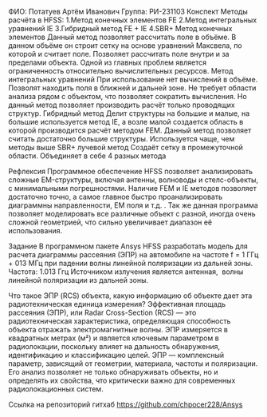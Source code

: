ФИО: Потатуев Артём Иванович
Группа: РИ-231103 
Конспект
Методы расчёта в HFSS:
1.Метод конечных элементов FE
2.Метод интегральных уравнений IE
3.Гибридный метод FE + IE
4.SBR+ 
Метод конечных элементов
Данный метод позволяет рассчитать поле в объёме. В данном объёме он строит сетку на основе уравнений Максвела, по которой и считает поле. Позволяет рассчитать поле внутри и за пределами объекта. Одной из главных проблем является ограниченность относительно вычислительных ресурсов.
Метод интегральных уравнений 
При использование нет вычислений в объёме. Позволят находить поля в ближней и дальней зоне. Не требует области анализа рядом с объектом, что позволяет сократить вычисления. Но данный метод позволяет производить расчёт только проводящих структур.
Гибридный метод
Делит структуры на большие и малые, на большие используется метод IE, а возле малой создается область в которой производится расчёт методом FEM. Данный метод позволяет считать достаточно большие структуры. Используется чаще, чем методы выше
SBR+ лучевой метод 
Создаёт сетку в промежуточной области. Объединяет в себе 4 разных метода

Рефлексия
Программное обеспечение HFSS позволяет анализировать сложные EM-структуры, включая антенны, волноводы и стелс-объекты, с минимальными погрешностями. Наличие FEM и IE методов позволяет достаточно точно, а самое главное быстро проанализировать диаграммны направленности, ЕМ поля и т.д. . Так же данная программа позволяет моделировать все различные объект с разной, иногда очень сложной геометрией, что сильно увеличивает диапазон её использования. 

Задание
В программном пакете Ansys HFSS разработать модель для расчета диаграммы рассеяния (ЭПР) на автомобиле на частоте f = 1 ГГц + 013 МГц при падении волны линейной поляризации из дальней зоны.
Частота: 1.013 Ггц 
Источником излучения является антенная,  волны линейной поляризации из дальней зоны.

Что такое ЭПР (RCS) объекта, какую информацию об объекте дает эта радиотехническая единица измерения?
Эффективная площадь рассеяния (ЭПР), или Radar Cross-Section (RCS) — это радиотехническая характеристика, определяющая способность объекта отражать электромагнитные волны. ЭПР измеряется в квадратных метрах (м²) и является ключевым параметром в радиолокации, поскольку влияет на дальность обнаружения, идентификацию и классификацию целей.
ЭПР — комплексный параметр, зависящий от геометрии, материала, частоты и поляризации. Его анализ позволяет не только обнаруживать объекты, но и определять их свойства, что критически важно для современных радиолокационных систем.

Ссылка на репозиторий гитхаб
https://github.com/chpocer228/Ansys 
